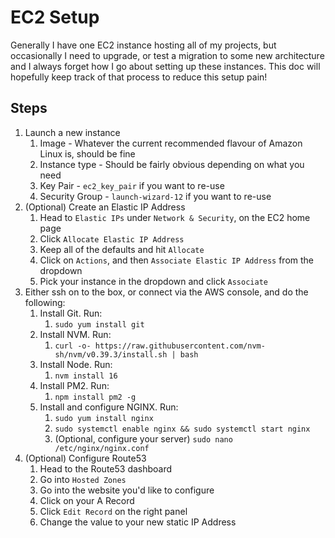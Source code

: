 # EC2 Setup

Generally I have one EC2 instance hosting all of my projects, but occasionally I need to upgrade, or test a migration to some new architecture and I always forget how I go about setting up these instances. This doc will hopefully keep track of that process to reduce this setup pain!

## Steps

1. Launch a new instance
    1. Image - Whatever the current recommended flavour of Amazon Linux is, should be fine
    1. Instance type - Should be fairly obvious depending on what you need
    1. Key Pair - `ec2_key_pair` if you want to re-use
    1. Security Group - `launch-wizard-12` if you want to re-use
1. (Optional) Create an Elastic IP Address
    1. Head to `Elastic IPs` under `Network & Security`, on the EC2 home page
    1. Click `Allocate Elastic IP Address`
    1. Keep all of the defaults and hit `Allocate`
    1. Click on `Actions`, and then `Associate Elastic IP Address` from the dropdown
    1. Pick your instance in the dropdown and click `Associate`
1. Either ssh on to the box, or connect via the AWS console, and do the following:
    1. Install Git. Run:
        1. `sudo yum install git`
    1. Install NVM. Run:
        1. `curl -o- https://raw.githubusercontent.com/nvm-sh/nvm/v0.39.3/install.sh | bash`
    1. Install Node. Run:
        1. `nvm install 16`
    1. Install PM2. Run:
        1. `npm install pm2 -g`
    1. Install and configure NGINX. Run:
        1. `sudo yum install nginx`
        1. `sudo systemctl enable nginx && sudo systemctl start nginx`
        1. (Optional, configure your server) `sudo nano /etc/nginx/nginx.conf`
1. (Optional) Configure Route53
    1. Head to the Route53 dashboard
    1. Go into `Hosted Zones`
    1. Go into the website you'd like to configure
    1. Click on your A Record
    1. Click `Edit Record` on the right panel
    1. Change the value to your new static IP Address
